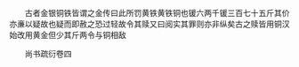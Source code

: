 <!-- { "loadSidebar": true } -->
　　古者金银铜铁皆谓之金传曰此所罚黄铁黄铁铜也锾六两千锾三百七十五斤其价亦亷以疑故也疑而即赦之恐过轻故令其赎又曰阅实其罪则亦非纵矣古之赎皆用铜汉始改用黄金但少其斤两令与铜相敌

　　尚书疏衍卷四
